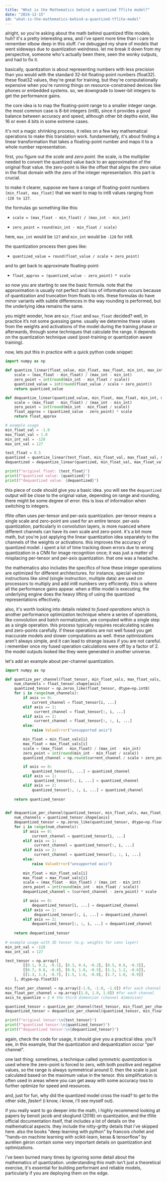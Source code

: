 ```yaml
---
title: "What is the Mathematics behind a quantized Tflite model?"
date: "2024-12-15"
id: "what-is-the-mathematics-behind-a-quantized-tflite-model"
---
```


alright, so you're asking about the math behind quantized tflite models, huh? it's a pretty interesting area, and i've spent more time than i care to remember elbow deep in this stuff. i've debugged my share of models that went sideways due to quantization weirdness. let me break it down from my perspective, someone who's actually been there, seen the wonky outputs, and had to fix it.

basically, quantization is about representing numbers with less precision than you would with the standard 32-bit floating-point numbers (float32). these float32 values, they're great for training, but they're computationally expensive when you're running things on resource-constrained devices like phones or embedded systems. so, we downgrade to lower-bit integers to get the performance gains.

the core idea is to map the floating-point range to a smaller integer range. the most common case is 8-bit integers (int8), since it provides a good balance between accuracy and speed, although other bit depths exist, like 16 or even 4 bits in some extreme cases.

it's not a magic shrinking process, it relies on a few key mathematical operations to make this translation work. fundamentally, it's about finding a linear transformation that takes a floating-point number and maps it to a whole number representation.

first, you figure out the *scale* and *zero point*. the scale, is the multiplier needed to convert the quantized value back to an approximation of the original float value. the zero-point is like the offset that aligns the zero value in the float domain with the zero of the integer representation. this part is crucial.

to make it clearer, suppose we have a range of floating-point numbers `[min_float, max_float]` that we want to map to int8 values ranging from `-128 to 127`.

the formulas go something like this:

*   `scale = (max_float - min_float) / (max_int - min_int)`

*   `zero_point = round(min_int - min_float / scale)`

here, `max_int` would be `127` and `min_int` would be `-128` for int8.

the quantization process then goes like:

*   `quantized_value = round(float_value / scale + zero_point)`

and to get back to approximate floating-point:

*   `float_approx = (quantized_value - zero_point) * scale`

so now you are starting to see the basic formula. note that the approximation is usually not perfect and loss of information occurs because of quantization and truncation from floats to ints. these formulas do have minor variants with subtle differences in the way rounding is performed, but the underlying idea remains the same.

you might wonder, how are `min_float` and `max_float` decided? well, in practice it’s not some guessing game. usually we determine these values from the weights and activations of the model during the training phase or afterwards, through some techniques that calculate the range. it depends on the quantization technique used (post-training or quantization aware training).

now, lets put this in practice with a quick python code snippet:

```python
import numpy as np

def quantize_linear(float_value, min_float, max_float, min_int, max_int):
    scale = (max_float - min_float) / (max_int - min_int)
    zero_point = int(round(min_int - min_float / scale))
    quantized_value = int(round(float_value / scale + zero_point))
    return quantized_value

def dequantize_linear(quantized_value, min_float, max_float, min_int, max_int):
    scale = (max_float - min_float) / (max_int - min_int)
    zero_point = int(round(min_int - min_float / scale))
    float_approx = (quantized_value - zero_point) * scale
    return float_approx

# example usage
min_float_val = -1.0
max_float_val = 1.0
min_int_val = -128
max_int_val = 127

test_float = 0.5
quantized = quantize_linear(test_float, min_float_val, max_float_val, min_int_val, max_int_val)
dequantized = dequantize_linear(quantized, min_float_val, max_float_val, min_int_val, max_int_val)

print(f"original float: {test_float}")
print(f"quantized value: {quantized}")
print(f"dequantized value: {dequantized}")
```

this piece of code should give you a basic idea. you will see the `dequantized` output will be close to the original value, depending on range and rounding, there might be some degree of error. this is loss of information when switching to integers.

tflite often uses per-tensor and per-axis quantization. per-tensor means a single scale and zero-point are used for an entire tensor. per-axis quantization, particularly in convolution layers, is more nuanced where different channels can have its own scale and zero-point. it's a bit more math, but you're just applying the linear quantization idea separately to the channels of the weights or activations. this improves the accuracy of quantized model. i spent a lot of time tracking down errors due to wrong quantization in a CNN for image recognition once; it was just a matter of misplacing per-tensor and per-axis quantization. that one was a headache.

the mathematics also includes the specifics of how these integer operations are optimized for different architectures. for instance, special vector instructions like *simd* (single instruction, multiple data) are used on processors to multiply and add int8 numbers very efficiently. this is where all the performance gains appear. when a tflite model is executing, the underlying engine does the heavy lifting of using the quantized representations effectively.

also, it's worth looking into details related to *fused operations* which is another performance optimization technique where a series of operations, like convolution and batch normalization, are computed within a single step as a single operation. this process typically requires recalculating scales and zero-points carefully. if these operations are not well fused you get inaccurate models and slower computations as well. these optimizations aren't always simple, and it can lead to strange issues if you are not careful. i remember once my fused operation calculations were off by a factor of 2. the model outputs looked like they were generated in another universe.

let's add an example about per-channel quantization.

```python
import numpy as np

def quantize_per_channel(float_tensor, min_float_vals, max_float_vals, min_int, max_int, axis):
    num_channels = float_tensor.shape[axis]
    quantized_tensor = np.zeros_like(float_tensor, dtype=np.int8)
    for i in range(num_channels):
        if axis == 0:
            current_channel = float_tensor[i, ...]
        elif axis == 1:
             current_channel = float_tensor[:, i, ...]
        elif axis == 2:
             current_channel = float_tensor[:, :, i, ...]
        else:
            raise ValueError("unsupported axis")

        min_float = min_float_vals[i]
        max_float = max_float_vals[i]
        scale = (max_float - min_float) / (max_int - min_int)
        zero_point = int(round(min_int - min_float / scale))
        quantized_channel = np.round(current_channel / scale + zero_point).astype(np.int8)

        if axis == 0:
            quantized_tensor[i, ...] = quantized_channel
        elif axis == 1:
             quantized_tensor[:, i, ...] = quantized_channel
        elif axis == 2:
            quantized_tensor[:, :, i, ...] = quantized_channel
        
    return quantized_tensor
    

def dequantize_per_channel(quantized_tensor, min_float_vals, max_float_vals, min_int, max_int, axis):
    num_channels = quantized_tensor.shape[axis]
    dequantized_tensor = np.zeros_like(quantized_tensor, dtype=np.float32)
    for i in range(num_channels):
        if axis == 0:
            current_channel = quantized_tensor[i, ...]
        elif axis == 1:
             current_channel = quantized_tensor[:, i, ...]
        elif axis == 2:
             current_channel = quantized_tensor[:, :, i, ...]
        else:
            raise ValueError("unsupported axis")
        
        min_float = min_float_vals[i]
        max_float = max_float_vals[i]
        scale = (max_float - min_float) / (max_int - min_int)
        zero_point = int(round(min_int - min_float / scale))
        dequantized_channel = (current_channel - zero_point) * scale

        if axis == 0:
            dequantized_tensor[i, ...] = dequantized_channel
        elif axis == 1:
             dequantized_tensor[:, i, ...] = dequantized_channel
        elif axis == 2:
            dequantized_tensor[:, :, i, ...] = dequantized_channel
        
    return dequantized_tensor
    
# example usage with 3D tensor (e.g. weights for conv layer)
min_int_val = -128
max_int_val = 127

test_tensor = np.array([
        [[0.1, 0.2, -0.1], [0.3, 0.4, -0.2], [0.5, 0.6, -0.3]],
        [[0.7, 0.8, -0.4], [0.9, 1.0, -0.5], [1.1, 1.2, -0.6]],
        [[1.3, 1.4, -0.7], [1.5, 1.6, -0.8], [1.7, 1.8, -0.9]]
    ], dtype=np.float32)

min_float_per_channel = np.array([-1.0, -1.0, -1.0]) #for each channel
max_float_per_channel = np.array([1.0, 1.0, 1.0]) #for each channel
axis_to_quantize = 2 # the third dimension (channel dimension)

quantized_tensor = quantize_per_channel(test_tensor, min_float_per_channel, max_float_per_channel, min_int_val, max_int_val, axis_to_quantize)
dequantized_tensor = dequantize_per_channel(quantized_tensor, min_float_per_channel, max_float_per_channel, min_int_val, max_int_val, axis_to_quantize)

print(f"original tensor:\n{test_tensor}")
print(f"quantized tensor:\n{quantized_tensor}")
print(f"dequantized tensor:\n{dequantized_tensor}")
```

again, check the code for usage, it should give you a practical idea. you'll see, in this example, that the quantization and dequantization occur "per channel".

one last thing: sometimes, a technique called *symmetric quantization* is used where the zero-point is forced to zero, with both positive and negative values, so the range is always symmetrical around 0. then the scale is just calculated based on the maximum value in the tensor. this simplification is often used in areas where you can get away with some accuracy loss to further optimize for speed and resources.

and, just for fun, why did the quantized model cross the road? to get to the other side, *faster*! (i know, i know, i'll see myself out).

if you really want to go deeper into the math, i highly recommend looking at papers by benoit jacob and skoglund (2018) on quantization, and the tflite official documentation itself, that includes a lot of details on the mathematical aspects. they include the nitty-gritty details that i've skipped here. also the books "deep learning with python" by francois chollet and "hands-on machine learning with scikit-learn, keras & tensorflow" by aurélien géron contain some very important details on quantization and optimizations.

i've been burned many times by ignoring some detail about the mathematics of quantization. understanding this math isn't just a theoretical exercise, it's essential for building performant and reliable models, particularly if you are deploying them on the edge.
